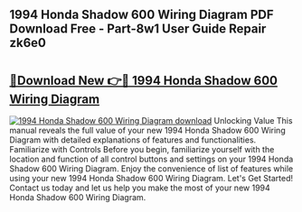 ## 1994 Honda Shadow 600 Wiring Diagram PDF Download Free - Part-8w1 User Guide Repair zk6e0

# <h2><a href="http://dfogg2n.blite.top/?on=1994+Honda+Shadow+600+Wiring+Diagram">🔗Download New 👉🔴 1994 Honda Shadow 600 Wiring Diagram</a></h2>

[![1994 Honda Shadow 600 Wiring Diagram download](https://i.imgur.com/lujVjoI.png)](http://dfogg2n.blite.top/?on=1994+Honda+Shadow+600+Wiring+Diagram)
Unlocking Value This manual reveals the full value of your new 1994 Honda Shadow 600 Wiring Diagram with detailed explanations of features and functionalities. Familiarize with Controls Before you begin, familiarize yourself with the location and function of all control buttons and settings on your 1994 Honda Shadow 600 Wiring Diagram. Enjoy the convenience of list of features while using your new 1994 Honda Shadow 600 Wiring Diagram. Let's Get Started! Contact us today and let us help you make the most of your new 1994 Honda Shadow 600 Wiring Diagram.
